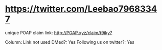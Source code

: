 # https://twitter.com/Leebao79683347

unique POAP claim link: 
http://POAP.xyz/claim/t9iky7

Column: Link not used
DMed?: Yes
Following us on twitter?: Yes
